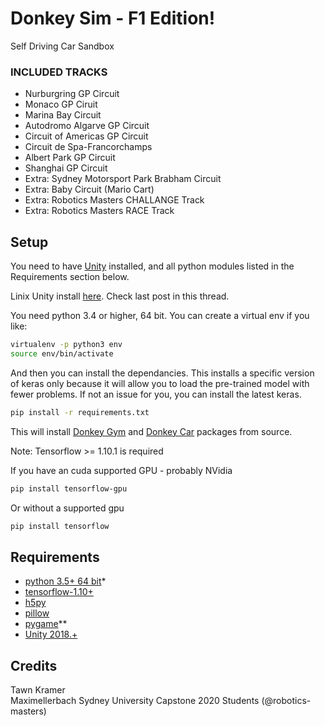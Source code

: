 # Donkey Sim - F1 Edition!

Self Driving Car Sandbox


### INCLUDED TRACKS

- Nurburgring GP Circuit
- Monaco GP Ciruit
- Marina Bay Circuit
- Autodromo Algarve GP Circuit
- Circuit of Americas GP Circuit
- Circuit de Spa-Francorchamps
- Albert Park GP Circuit
- Shanghai GP Circuit
- Extra: Sydney Motorsport Park Brabham Circuit
- Extra: Baby Circuit (Mario Cart)
- Extra: Robotics Masters CHALLANGE Track
- Extra: Robotics Masters RACE Track


## Setup

You need to have [Unity](https://unity3d.com/get-unity/download) installed, and all python modules listed in the Requirements section below.

Linix Unity install [here](https://forum.unity3d.com/threads/unity-on-linux-release-notes-and-known-issues.350256/). Check last post in this thread.

You need python 3.4 or higher, 64 bit. You can create a virtual env if you like:
```bash
virtualenv -p python3 env
source env/bin/activate
```

And then you can install the dependancies. This installs a specific version of keras only because it will allow you to load the pre-trained model with fewer problems. If not an issue for you, you can install the latest keras.
```bash
pip install -r requirements.txt
```

This will install [Donkey Gym](https://github.com/tawnkramer/donkey_gym) and [Donkey Car](https://github.com/tawnkramer/donkey) packages from source.

Note: Tensorflow >= 1.10.1 is required

If you have an cuda supported GPU - probably NVidia
```bash
pip install tensorflow-gpu
```

Or without a supported gpu
```bash
pip install tensorflow
```



## Requirements
* [python 3.5+ 64 bit](https://www.python.org/)*
* [tensorflow-1.10+](https://github.com/tensorflow/tensorflow)
* [h5py](http://www.h5py.org/)  
* [pillow](https://python-pillow.org/)  
* [pygame](https://pypi.python.org/pypi/Pygame)**  
* [Unity 2018.+](https://unity3d.com/get-unity/download)  



## Credits

Tawn Kramer  
Maximellerbach
Sydney University Capstone 2020 Students (@robotics-masters)
